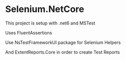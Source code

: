 # Selenium.NetCore

This project is setup with .net6 and MSTest

Uses FluentAssertions 

Use NsTestFrameworkUI package for Selenium Helpers

And ExtentReports.Core in order to create Test Reports


